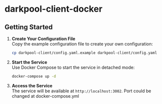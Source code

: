 # darkpool-client-docker

## Getting Started

1. **Create Your Configuration File**  
   Copy the example configuration file to create your own configuration:
   ```bash
   cp darkpool-client/config.yaml.example darkpool-client/config.yaml
   ```

2. **Start the Service**  
   Use Docker Compose to start the service in detached mode:
   ```bash
   docker-compose up -d
   ```

3. **Access the Service**  
   The service will be available at `http://localhost:3002`.
   Port could be changed at docker-compose.yml